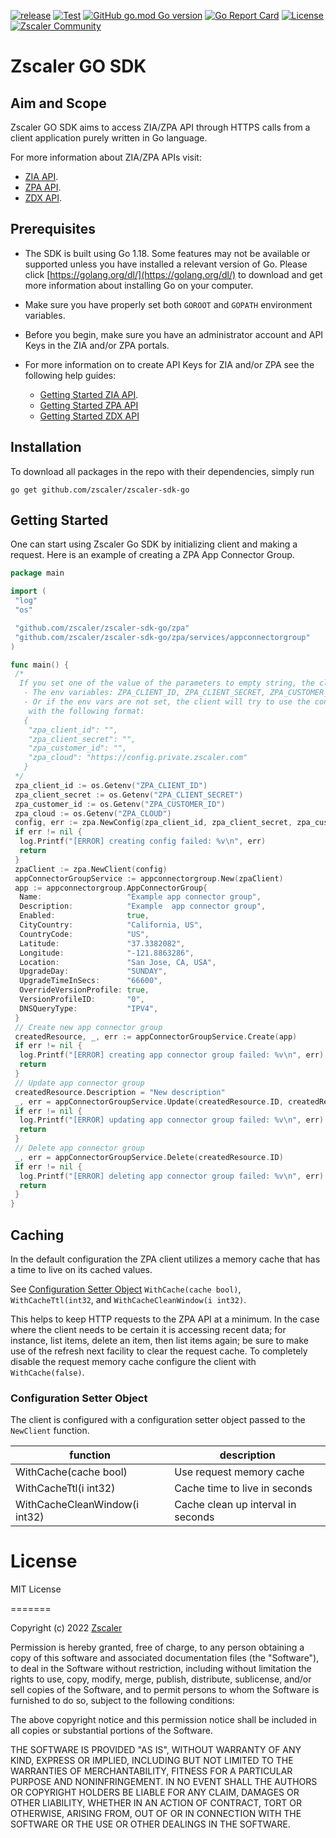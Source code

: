 [![release](https://github.com/zscaler/zscaler-sdk-go/actions/workflows/release.yml/badge.svg?branch=master)](https://github.com/zscaler/zscaler-sdk-go/actions/workflows/release.yml)
[![Test](https://github.com/zscaler/zscaler-sdk-go/actions/workflows/test.yml/badge.svg?branch=master)](https://github.com/zscaler/zscaler-sdk-go/actions/workflows/test.yml)
[![GitHub go.mod Go version](https://img.shields.io/github/go-mod/go-version/zscaler/zscaler-sdk-go)](https://github.com/zscaler/zscaler-sdk-go/blob/master/.go-version)
[![Go Report Card](https://goreportcard.com/badge/github.com/zscaler/zscaler-sdk-go)](https://goreportcard.com/report/github.com/zscaler/zscaler-sdk-go)
[![License](https://img.shields.io/github/license/zscaler/zscaler-sdk-go?color=blue)](https://github.com/zscaler/zscaler-sdk-go/blob/master/LICENSE)
[![Zscaler Community](https://img.shields.io/badge/zscaler-community-blue)](https://community.zscaler.com/)

# Zscaler GO SDK

## Aim and Scope

Zscaler GO SDK aims to access ZIA/ZPA API through HTTPS calls
from a client application purely written in Go language.

For more information about ZIA/ZPA APIs visit:

- [ZIA API](https://help.zscaler.com/zia/getting-started-zia-api).
- [ZPA API](https://help.zscaler.com/zpa/zpa-api/api-developer-reference-guide).
- [ZDX API](https://help.zscaler.com/zdx/about-zdx-api).

## Prerequisites

- The SDK is built using Go 1.18. Some features may not be
available or supported unless you have installed a relevant version of Go.
Please click [https://golang.org/dl/](https://golang.org/dl/) to download and
get more information about installing Go on your computer.

- Make sure you have properly set both `GOROOT` and `GOPATH`
environment variables.

- Before you begin, make sure you have an administrator account and API Keys in the ZIA and/or ZPA portals.

- For more information on to create API Keys for ZIA and/or ZPA see the following help guides:

  - [Getting Started ZIA API](https://help.zscaler.com/zpa/zpa-api/api-developer-reference-guide).
  - [Getting Started ZPA API](https://help.zscaler.com/zpa/getting-started-zpa-api)
  - [Getting Started ZDX API](https://help.zscaler.com/zdx/about-zdx-api)

## Installation

To download all packages in the repo with their dependencies, simply run

`go get github.com/zscaler/zscaler-sdk-go`

## Getting Started

One can start using Zscaler Go SDK by initializing client and making a request.
Here is an example of creating a ZPA App Connector Group.

```go
package main

import (
 "log"
 "os"

 "github.com/zscaler/zscaler-sdk-go/zpa"
 "github.com/zscaler/zscaler-sdk-go/zpa/services/appconnectorgroup"
)

func main() {
 /*
  If you set one of the value of the parameters to empty string, the client will fallback to:
   - The env variables: ZPA_CLIENT_ID, ZPA_CLIENT_SECRET, ZPA_CUSTOMER_ID, ZPA_CLOUD
   - Or if the env vars are not set, the client will try to use the config file which should be placed at  $HOME/.zpa/credentials.json on Linux and OS X, or "%USERPROFILE%\.zpa/credentials.json" on windows
    with the following format:
   {
    "zpa_client_id": "",
    "zpa_client_secret": "",
    "zpa_customer_id": "",
    "zpa_cloud": "https://config.private.zscaler.com"
   }
 */
 zpa_client_id := os.Getenv("ZPA_CLIENT_ID")
 zpa_client_secret := os.Getenv("ZPA_CLIENT_SECRET")
 zpa_customer_id := os.Getenv("ZPA_CUSTOMER_ID")
 zpa_cloud := os.Getenv("ZPA_CLOUD")
 config, err := zpa.NewConfig(zpa_client_id, zpa_client_secret, zpa_customer_id, zpa_cloud, "userAgent")
 if err != nil {
  log.Printf("[ERROR] creating config failed: %v\n", err)
  return
 }
 zpaClient := zpa.NewClient(config)
 appConnectorGroupService := appconnectorgroup.New(zpaClient)
 app := appconnectorgroup.AppConnectorGroup{
  Name:                   "Example app connector group",
  Description:            "Example  app connector group",
  Enabled:                true,
  CityCountry:            "California, US",
  CountryCode:            "US",
  Latitude:               "37.3382082",
  Longitude:              "-121.8863286",
  Location:               "San Jose, CA, USA",
  UpgradeDay:             "SUNDAY",
  UpgradeTimeInSecs:      "66600",
  OverrideVersionProfile: true,
  VersionProfileID:       "0",
  DNSQueryType:           "IPV4",
 }
 // Create new app connector group
 createdResource, _, err := appConnectorGroupService.Create(app)
 if err != nil {
  log.Printf("[ERROR] creating app connector group failed: %v\n", err)
  return
 }
 // Update app connector group
 createdResource.Description = "New description"
 _, err = appConnectorGroupService.Update(createdResource.ID, createdResource)
 if err != nil {
  log.Printf("[ERROR] updating app connector group failed: %v\n", err)
  return
 }
 // Delete app connector group
 _, err = appConnectorGroupService.Delete(createdResource.ID)
 if err != nil {
  log.Printf("[ERROR] deleting app connector group failed: %v\n", err)
  return
 }
}
```

## Caching

In the default configuration the ZPA client utilizes a memory cache that has a time to live on its cached values.

See [Configuration Setter Object](#configuration-setter-object)  `WithCache(cache bool)`, `WithCacheTtl(int32`, and `WithCacheCleanWindow(i int32)`.

This helps to keep HTTP requests to the ZPA API at a minimum. In the case where the client needs to be certain it is accessing recent data; for instance, list items, delete an item, then list items again; be sure to make use of the refresh next facility to clear the request cache. To completely disable the request
memory cache configure the client with `WithCache(false)`.

### Configuration Setter Object

The client is configured with a configuration setter object passed to the `NewClient` function.

| function | description |
|----------|-------------|
| WithCache(cache bool) | Use request memory cache |
| WithCacheTtl(i int32) | Cache time to live in seconds |
| WithCacheCleanWindow(i int32) | Cache clean up interval in seconds

License
=========

MIT License

=======

Copyright (c) 2022 [Zscaler](https://github.com/zscaler)

Permission is hereby granted, free of charge, to any person obtaining a copy
of this software and associated documentation files (the "Software"), to deal
in the Software without restriction, including without limitation the rights
to use, copy, modify, merge, publish, distribute, sublicense, and/or sell
copies of the Software, and to permit persons to whom the Software is
furnished to do so, subject to the following conditions:

The above copyright notice and this permission notice shall be included in all
copies or substantial portions of the Software.

THE SOFTWARE IS PROVIDED "AS IS", WITHOUT WARRANTY OF ANY KIND, EXPRESS OR
IMPLIED, INCLUDING BUT NOT LIMITED TO THE WARRANTIES OF MERCHANTABILITY,
FITNESS FOR A PARTICULAR PURPOSE AND NONINFRINGEMENT. IN NO EVENT SHALL THE
AUTHORS OR COPYRIGHT HOLDERS BE LIABLE FOR ANY CLAIM, DAMAGES OR OTHER
LIABILITY, WHETHER IN AN ACTION OF CONTRACT, TORT OR OTHERWISE, ARISING FROM,
OUT OF OR IN CONNECTION WITH THE SOFTWARE OR THE USE OR OTHER DEALINGS IN THE
SOFTWARE.
